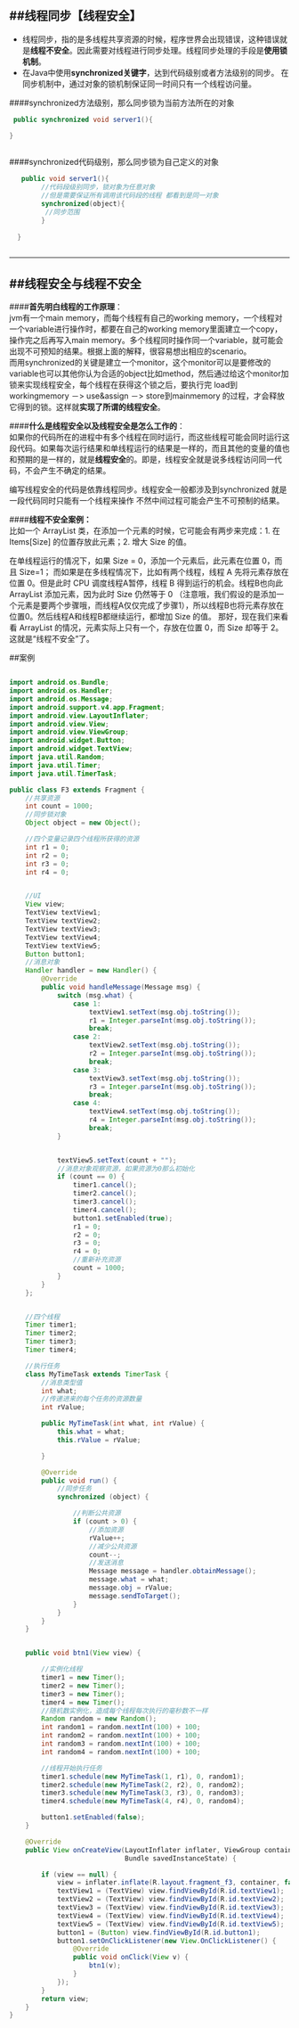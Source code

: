 ##线程同步【线程安全】
---   
* 线程同步，指的是多线程共享资源的时候，程序世界会出现错误，这种错误就是**线程不安全**。因此需要对线程进行同步处理。线程同步处理的手段是**使用锁机制**。
* 在Java中使用**synchronized关键字**，达到代码级别或者方法级别的同步。
在同步机制中，通过对象的锁机制保证同一时间只有一个线程访问量。  

####synchronized方法级别，那么同步锁为当前方法所在的对象

```Java    
 public synchronized void server1(){

} 
   
```

####synchronized代码级别，那么同步锁为自己定义的对象  

```Java   
   public void server1(){
        //代码段级别同步，锁对象为任意对象
        //但是需要保证所有调用该代码段的线程 都看到是同一对象
        synchronized(object){
         //同步范围
        }
    
  }
   
```
---
##线程安全与线程不安全
---
####**首先明白线程的工作原理**：  
jvm有一个main   memory，而每个线程有自己的working   memory，一个线程对一个variable进行操作时，都要在自己的working   memory里面建立一个copy，操作完之后再写入main   memory。多个线程同时操作同一个variable，就可能会出现不可预知的结果。根据上面的解释，很容易想出相应的scenario。   
而用synchronized的关键是建立一个monitor，这个monitor可以是要修改的variable也可以其他你认为合适的object比如method，然后通过给这个monitor加锁来实现线程安全，每个线程在获得这个锁之后，要执行完   load到workingmemory   －>   use&assign   －>   store到mainmemory   的过程，才会释放它得到的锁。这样就**实现了所谓的线程安全**。

####**什么是线程安全以及线程安全是怎么工作的**：  
如果你的代码所在的进程中有多个线程在同时运行，而这些线程可能会同时运行这段代码。如果每次运行结果和单线程运行的结果是一样的，而且其他的变量的值也和预期的是一样的，就是**线程安全**的。即是，线程安全就是说多线程访问同一代码，不会产生不确定的结果。  

编写线程安全的代码是依靠线程同步。线程安全一般都涉及到synchronized 就是一段代码同时只能有一个线程来操作 不然中间过程可能会产生不可预制的结果。

####**线程不安全案例：**  
比如一个 ArrayList 类，在添加一个元素的时候，它可能会有两步来完成：1. 在 Items[Size] 的位置存放此元素；2. 增大 Size 的值。

在单线程运行的情况下，如果 Size = 0，添加一个元素后，此元素在位置 0，而且 Size=1； 而如果是在多线程情况下，比如有两个线程，线程 A 先将元素存放在位置 0。但是此时 CPU 调度线程A暂停，线程 B 得到运行的机会。线程B也向此 ArrayList 添加元素，因为此时 Size 仍然等于 0 （注意哦，我们假设的是添加一个元素是要两个步骤哦，而线程A仅仅完成了步骤1），所以线程B也将元素存放在位置0。然后线程A和线程B都继续运行，都增加 Size 的值。 那好，现在我们来看看 ArrayList 的情况，元素实际上只有一个，存放在位置 0，而 Size 却等于 2。这就是“线程不安全”了。  

##案例  
```Java  

import android.os.Bundle;
import android.os.Handler;
import android.os.Message;
import android.support.v4.app.Fragment;
import android.view.LayoutInflater;
import android.view.View;
import android.view.ViewGroup;
import android.widget.Button;
import android.widget.TextView;
import java.util.Random;
import java.util.Timer;
import java.util.TimerTask;

public class F3 extends Fragment {
    //共享资源
    int count = 1000;
    //同步锁对象
    Object object = new Object();

    //四个变量记录四个线程所获得的资源
    int r1 = 0;
    int r2 = 0;
    int r3 = 0;
    int r4 = 0;


    //UI
    View view;
    TextView textView1;
    TextView textView2;
    TextView textView3;
    TextView textView4;
    TextView textView5;
    Button button1;
    //消息对象
    Handler handler = new Handler() {
        @Override
        public void handleMessage(Message msg) {
            switch (msg.what) {
                case 1:
                    textView1.setText(msg.obj.toString());
                    r1 = Integer.parseInt(msg.obj.toString());
                    break;
                case 2:
                    textView2.setText(msg.obj.toString());
                    r2 = Integer.parseInt(msg.obj.toString());
                    break;
                case 3:
                    textView3.setText(msg.obj.toString());
                    r3 = Integer.parseInt(msg.obj.toString());
                    break;
                case 4:
                    textView4.setText(msg.obj.toString());
                    r4 = Integer.parseInt(msg.obj.toString());
                    break;
            }


            textView5.setText(count + "");
            //消息对象观察资源，如果资源为0那么初始化
            if (count == 0) {
                timer1.cancel();
                timer2.cancel();
                timer3.cancel();
                timer4.cancel();
                button1.setEnabled(true);
                r1 = 0;
                r2 = 0;
                r3 = 0;
                r4 = 0;
                //重新补充资源
                count = 1000;
            }
        }
    };


    //四个线程
    Timer timer1;
    Timer timer2;
    Timer timer3;
    Timer timer4;

    //执行任务
    class MyTimeTask extends TimerTask {
        //消息类型值
        int what;
        //传递进来的每个任务的资源数量
        int rValue;

        public MyTimeTask(int what, int rValue) {
            this.what = what;
            this.rValue = rValue;

        }

        @Override
        public void run() {
            //同步任务
            synchronized (object) {

                //判断公共资源
                if (count > 0) {
                    //添加资源
                    rValue++;
                    //减少公共资源
                    count--;
                    //发送消息
                    Message message = handler.obtainMessage();
                    message.what = what;
                    message.obj = rValue;
                    message.sendToTarget();
                }
            }
        }
    }


    public void btn1(View view) {

        //实例化线程
        timer1 = new Timer();
        timer2 = new Timer();
        timer3 = new Timer();
        timer4 = new Timer();
        //随机数实例化，造成每个线程每次执行的毫秒数不一样
        Random random = new Random();
        int random1 = random.nextInt(100) + 100;
        int random2 = random.nextInt(100) + 100;
        int random3 = random.nextInt(100) + 100;
        int random4 = random.nextInt(100) + 100;

        //线程开始执行任务
        timer1.schedule(new MyTimeTask(1, r1), 0, random1);
        timer2.schedule(new MyTimeTask(2, r2), 0, random2);
        timer3.schedule(new MyTimeTask(3, r3), 0, random3);
        timer4.schedule(new MyTimeTask(4, r4), 0, random4);

        button1.setEnabled(false);
    }

    @Override
    public View onCreateView(LayoutInflater inflater, ViewGroup container,
                             Bundle savedInstanceState) {

        if (view == null) {
            view = inflater.inflate(R.layout.fragment_f3, container, false);
            textView1 = (TextView) view.findViewById(R.id.textView1);
            textView2 = (TextView) view.findViewById(R.id.textView2);
            textView3 = (TextView) view.findViewById(R.id.textView3);
            textView4 = (TextView) view.findViewById(R.id.textView4);
            textView5 = (TextView) view.findViewById(R.id.textView5);
            button1 = (Button) view.findViewById(R.id.button1);
            button1.setOnClickListener(new View.OnClickListener() {
                @Override
                public void onClick(View v) {
                    btn1(v);
                }
            });
        }
        return view;
    }
}

```

